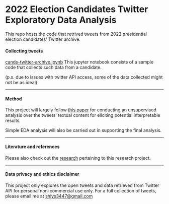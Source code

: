 # 2022 Election Candidates Twitter Exploratory Data Analysis

This repo hosts the code that retrived tweets from 2022 presidential election candidates' Twitter archive.

#### Collecting tweets

[cands-twitter-archive.ipynb](./twitter_data_polling.ipynb) This jupyter notebook consists of a sample code that collects such data from a candidate.

(p.s. due to issues with twitter API access, some of the data collected might not be as ideal)

---
#### Method 


This project will largely follow [this paper](https://github.com/keyonvafa/tbip) for conducting an unsupervised analysis over the tweets' textual content for eliciting potential interpretable results.

Simple EDA analysis will also be carried out in supporting the final analysis.

---
#### Literature and references


Please also check out the [research](https://raw.githubusercontent.com/shiyis/c4pe2022-tweets/main/references.bib) pertaining to this research project. 


---
#### Data privacy and ethics disclaimer 

This project only explores the open tweets and data retrieved from Twitter API for personal non-commercial use only. For a full collection of tweets, please email me at shiys3447@gmail.com





